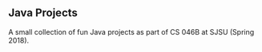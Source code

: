 ## Java Projects
A small collection of fun Java projects as part of CS 046B at SJSU (Spring 2018). 
